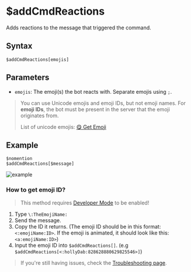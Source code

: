 # $addCmdReactions
Adds reactions to the message that triggered the command.

## Syntax
```
$addCmdReactions[emojis]
```

## Parameters
- `emojis`: The emoji(s) the bot reacts with. Separate emojis using `;`.

> You can use Unicode emojis and emoji IDs, but not emoji names. For **emoji IDs**, the bot must be present in the server that the emoji originates from. 
> 
> List of unicode emojis: [😋 Get Emoji](https://getemoji.com)

## Example
```
$nomention
$addCmdReactions[$message]
```
![example](https://user-images.githubusercontent.com/113303649/209925658-f44e2ca3-e71f-426e-a2ed-66b6758be3a8.png)

### How to get emoji ID?

> This method requires [Developer Mode](https://support.discord.com/hc/en-us/articles/206346498-Where-can-I-find-my-User-Server-Message-ID-) to be enabled! 

1. Type `\:TheEmojiName:`
2. Send the message.
3. Copy the ID it returns. (The emoji ID should be in this format: `<:emojiName:ID>`. If the emoji is animated, it should look like this: `<a:emojiName:ID>`)
4. Input the emoji ID into `$addCmdReactions[]`. (e.g `$addCmdReactions[<:hollyDab:828628880629825546>]`)

> If you're still having issues, check the [Troubleshooting page](https://nilpointer-software.github.io/bdfd-wiki/nightly/resources/troubleshooting.html#the-bot-fails-to-add-reactions).
